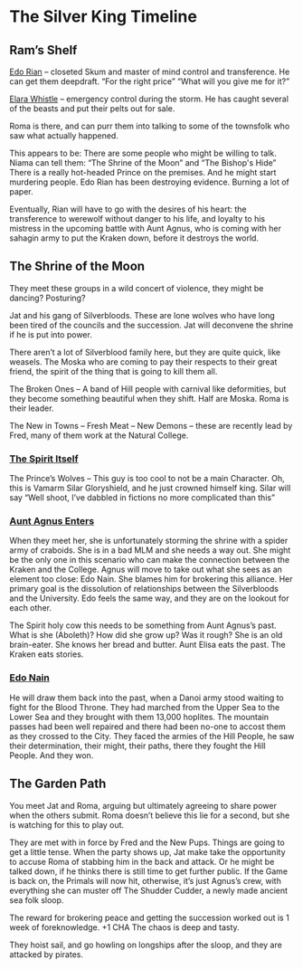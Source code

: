 # The Silver King Timeline

## Ram’s Shelf 

[Edo Rian](/p/rian.md) – closeted Skum and master of mind control and transference. He can get them deepdraft. “For the right price” “What will you give me for it?”

[Elara Whistle](/p/whistle.md) – emergency control during the storm. He has caught several of the beasts and put their pelts out for sale.

Roma is there, and can purr them into talking to some of the townsfolk who saw what actually happened. 

This appears to be:
There are some people who might be willing to talk.
Niama can tell them: “The Shrine of the Moon” and “The Bishop's Hide”
There is a really hot-headed Prince on the premises.
And he might start murdering people.
Edo Rian has been destroying evidence. Burning a lot of paper.

Eventually, Rian will have to go with the desires of his heart: the transference to werewolf without danger to his life, and loyalty to his mistress in the upcoming battle with Aunt Agnus, who is coming with her sahagin army to put the Kraken down, before it destroys the world.

## The Shrine of the Moon

They meet these groups in a wild concert of violence, they might be dancing? Posturing?

Jat and his gang of Silverbloods. These are lone wolves who have long been tired of the councils and the succession. Jat will deconvene the shrine if he is put into power.

There aren’t a lot of Silverblood family here, but they are quite quick, like weasels.
The Moska who are coming to pay their respects to their great friend, the spirit of the thing that is going to kill them all.

The Broken Ones – A band of Hill people with carnival like deformities, but they become something beautiful when they shift. Half are Moska. Roma is their leader.

The New in Towns – Fresh Meat – New Demons – these are recently lead by Fred, many of them work at the Natural College.

### [The Spirit Itself](/p/raphael.md)

The Prince’s Wolves – This guy is too cool to not be a main Character. Oh, this is Vamarm Silar Gloryshield, and he just crowned himself king. Silar will say “Well shoot, I’ve dabbled in fictions no more complicated than this”

### [Aunt Agnus Enters](/p/aunt_agnus.md)

When they meet her, she is unfortunately storming the shrine with a spider army of craboids. She is in a bad MLM and she needs a way out. She might be the only one in this scenario who can make the connection between the Kraken and the College. Agnus will move to take out what she sees as an element too close: Edo Nain. She blames him for brokering this alliance. Her primary goal is the dissolution of relationships between the Silverbloods and the University. Edo feels the same way, and they are on the lookout for each other.

The Spirit holy cow this needs to be something from Aunt Agnus’s past. What is she (Aboleth)? How did she grow up? Was it rough? She is an old brain-eater. She knows her bread and butter. Aunt Elisa eats the past. The Kraken eats stories.

### [Edo Nain](/p/nain.md)

He will draw them back into the past, when a Danoi army stood waiting to fight for the Blood Throne. They had marched from the Upper Sea to the Lower Sea and they brought with them 13,000 hoplites. The mountain passes had been well repaired and there had been no-one to accost them as they crossed to the City. They faced the armies of the Hill People, he saw their determination, their might, their paths, there they fought the Hill People. And they won.

## The Garden Path

You meet Jat and Roma, arguing but ultimately agreeing to share power when the others submit. Roma doesn’t believe this lie for a second, but she is watching for this to play out.

They are met with in force by Fred and the New Pups. Things are going to get a little tense. When the party shows up, Jat make take the opportunity to accuse Roma of stabbing him in the back and attack. Or he might be talked down, if he thinks there is still time to get further public. If the Game is back on, the Primals will now hit, otherwise, it’s just Agnus’s crew, with everything she can muster off The Shudder Cudder, a newly made ancient sea folk sloop.

The reward for brokering peace and getting the succession worked out is 1 week of foreknowledge.  +1 CHA The chaos is deep and tasty.

They hoist sail, and go howling on longships after the sloop, and they are attacked by pirates.
